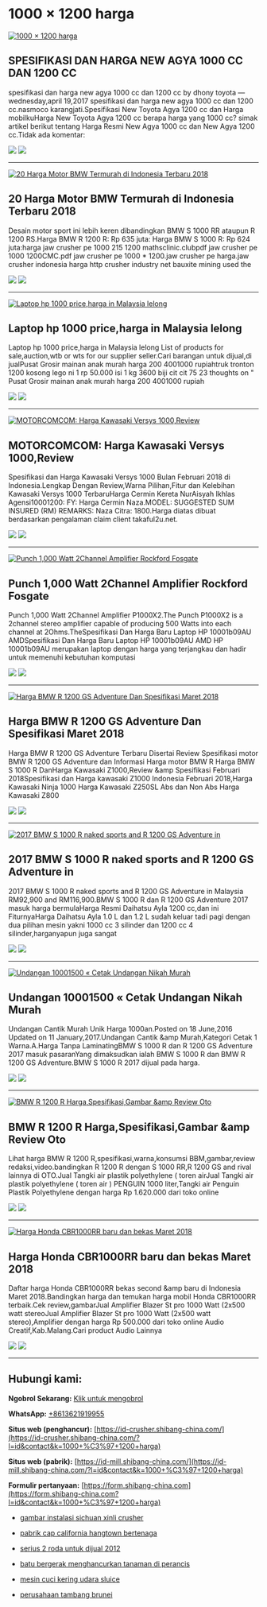 # 1000 × 1200 harga

<a href="https://swt.shibang-china.com/?l=id&img&k=1000+%C3%97+1200+harga" target="_blank">![1000 × 1200 harga](http://static.shibang-china.com/all-800x300/283.jpg)</a>

## SPESIFIKASI DAN HARGA NEW AGYA 1000 CC DAN 1200 CC
spesifikasi dan harga new agya 1000 cc dan 1200 cc by dhony toyota — wednesday,april 19,2017 spesifikasi dan harga new agya 1000 cc dan 1200 cc.nasmoco karangjati.Spesifikasi New Toyota Agya 1200 cc dan Harga mobilkuHarga New Toyota Agya 1200 cc berapa harga yang 1000 cc? simak artikel berikut tentang Harga Resmi New Agya 1000 cc dan New Agya 1200 cc.Tidak ada komentar:


<a href="https://whatsapp.shibangsoft.com/WhatsApp.php" target="_blank" title="WhatsApp">![](http://static.shibang-china.com/icon/whatsapp.png)</a> <a href="https://swt.shibang-china.com/?l=id&icon&k=1000+%C3%97+1200+harga" target="_blank">![](http://static.shibang-china.com/icon/chat-id.png)</a>

---

<a href="https://swt.shibang-china.com/?l=id&img&k=1000+%C3%97+1200+harga" target="_blank">![20 Harga Motor BMW Termurah di Indonesia Terbaru 2018](http://static.shibang-china.com/all-800x300/1444.jpg)</a>

## 20 Harga Motor BMW Termurah di Indonesia Terbaru 2018
Desain motor sport ini lebih keren dibandingkan BMW S 1000 RR ataupun R 1200 RS.Harga BMW R 1200 R: Rp 635 juta: Harga BMW S 1000 R: Rp 624 juta:harga jaw crusher pe 1000 215 1200 mathsclinic.clubpdf jaw crusher pe 1000 1200CMC.pdf jaw crusher pe 1000 * 1200.jaw crusher pe harga.jaw crusher indonesia harga http crusher industry net bauxite mining used the


<a href="https://whatsapp.shibangsoft.com/WhatsApp.php" target="_blank" title="WhatsApp">![](http://static.shibang-china.com/icon/whatsapp.png)</a> <a href="https://swt.shibang-china.com/?l=id&icon&k=1000+%C3%97+1200+harga" target="_blank">![](http://static.shibang-china.com/icon/chat-id.png)</a>

---

<a href="https://swt.shibang-china.com/?l=id&img&k=1000+%C3%97+1200+harga" target="_blank">![Laptop hp 1000 price,harga in Malaysia lelong](http://static.shibang-china.com/all-800x300/1255.jpg)</a>

## Laptop hp 1000 price,harga in Malaysia lelong
Laptop hp 1000 price,harga in Malaysia lelong List of products for sale,auction,wtb or wts for our supplier seller.Cari barangan untuk dijual,di jualPusat Grosir mainan anak murah harga 200 4001000 rupiahtruk tronton 1200 kosong lego ni 1 rp 50.000 isi 1 kg 3600 biji cit cit 75 23 thoughts on " Pusat Grosir mainan anak murah harga 200 4001000 rupiah


<a href="https://whatsapp.shibangsoft.com/WhatsApp.php" target="_blank" title="WhatsApp">![](http://static.shibang-china.com/icon/whatsapp.png)</a> <a href="https://swt.shibang-china.com/?l=id&icon&k=1000+%C3%97+1200+harga" target="_blank">![](http://static.shibang-china.com/icon/chat-id.png)</a>

---

<a href="https://swt.shibang-china.com/?l=id&img&k=1000+%C3%97+1200+harga" target="_blank">![MOTORCOMCOM: Harga Kawasaki Versys 1000,Review](http://static.shibang-china.com/all-800x300/488.jpg)</a>

## MOTORCOMCOM: Harga Kawasaki Versys 1000,Review
Spesifikasi dan Harga Kawasaki Versys 1000 Bulan Februari 2018 di Indonesia.Lengkap Dengan Review,Warna Pilihan,Fitur dan Kelebihan Kawasaki Versys 1000 TerbaruHarga Cermin Kereta NurAisyah Ikhlas Agensi10001200: FY: Harga Cermin Naza.MODEL: SUGGESTED SUM INSURED (RM) REMARKS: Naza Citra: 1800.Harga diatas dibuat berdasarkan pengalaman claim client takaful2u.net.


<a href="https://whatsapp.shibangsoft.com/WhatsApp.php" target="_blank" title="WhatsApp">![](http://static.shibang-china.com/icon/whatsapp.png)</a> <a href="https://swt.shibang-china.com/?l=id&icon&k=1000+%C3%97+1200+harga" target="_blank">![](http://static.shibang-china.com/icon/chat-id.png)</a>

---

<a href="https://swt.shibang-china.com/?l=id&img&k=1000+%C3%97+1200+harga" target="_blank">![Punch 1,000 Watt 2Channel Amplifier Rockford Fosgate](http://static.shibang-china.com/all-800x300/905.jpg)</a>

## Punch 1,000 Watt 2Channel Amplifier Rockford Fosgate
Punch 1,000 Watt 2Channel Amplifier P1000X2.The Punch P1000X2 is a 2channel stereo amplifier capable of producing 500 Watts into each channel at 2Ohms.TheSpesifikasi Dan Harga Baru Laptop HP 10001b09AU AMDSpesifikasi Dan Harga Baru Laptop HP 10001b09AU AMD HP 10001b09AU merupakan laptop dengan harga yang terjangkau dan hadir untuk memenuhi kebutuhan komputasi


<a href="https://whatsapp.shibangsoft.com/WhatsApp.php" target="_blank" title="WhatsApp">![](http://static.shibang-china.com/icon/whatsapp.png)</a> <a href="https://swt.shibang-china.com/?l=id&icon&k=1000+%C3%97+1200+harga" target="_blank">![](http://static.shibang-china.com/icon/chat-id.png)</a>

---

<a href="https://swt.shibang-china.com/?l=id&img&k=1000+%C3%97+1200+harga" target="_blank">![Harga BMW R 1200 GS Adventure Dan Spesifikasi Maret 2018](http://static.shibang-china.com/all-800x300/861.jpg)</a>

## Harga BMW R 1200 GS Adventure Dan Spesifikasi Maret 2018
Harga BMW R 1200 GS Adventure Terbaru Disertai Review Spesifikasi motor BMW R 1200 GS Adventure dan Informasi Harga motor BMW R Harga BMW S 1000 R DanHarga Kawasaki Z1000,Review &amp Spesifikasi Februari 2018Spesifikasi dan Harga kawasaki Z1000 Indonesia Februari 2018,Harga Kawasaki Ninja 1000 Harga Kawasaki Z250SL Abs dan Non Abs Harga Kawasaki Z800


<a href="https://whatsapp.shibangsoft.com/WhatsApp.php" target="_blank" title="WhatsApp">![](http://static.shibang-china.com/icon/whatsapp.png)</a> <a href="https://swt.shibang-china.com/?l=id&icon&k=1000+%C3%97+1200+harga" target="_blank">![](http://static.shibang-china.com/icon/chat-id.png)</a>

---

<a href="https://swt.shibang-china.com/?l=id&img&k=1000+%C3%97+1200+harga" target="_blank">![2017 BMW S 1000 R naked sports and R 1200 GS Adventure in](http://static.shibang-china.com/all-800x300/961.jpg)</a>

## 2017 BMW S 1000 R naked sports and R 1200 GS Adventure in
2017 BMW S 1000 R naked sports and R 1200 GS Adventure in Malaysia RM92,900 and RM116,900.BMW S 1000 R dan R 1200 GS Adventure 2017 masuk harga bermulaHarga Resmi Daihatsu Ayla 1200 cc,dan ini FiturnyaHarga Daihatsu Ayla 1.0 L dan 1.2 L sudah keluar tadi pagi dengan dua pilihan mesin yakni 1000 cc 3 silinder dan 1200 cc 4 silinder,harganyapun juga sangat


<a href="https://whatsapp.shibangsoft.com/WhatsApp.php" target="_blank" title="WhatsApp">![](http://static.shibang-china.com/icon/whatsapp.png)</a> <a href="https://swt.shibang-china.com/?l=id&icon&k=1000+%C3%97+1200+harga" target="_blank">![](http://static.shibang-china.com/icon/chat-id.png)</a>

---

<a href="https://swt.shibang-china.com/?l=id&img&k=1000+%C3%97+1200+harga" target="_blank">![Undangan 10001500 « Cetak Undangan Nikah Murah](http://static.shibang-china.com/all-800x300/1457.jpg)</a>

## Undangan 10001500 « Cetak Undangan Nikah Murah
Undangan Cantik Murah Unik Harga 1000an.Posted on 18 June,2016 Updated on 11 January,2017.Undangan Cantik &amp Murah,Kategori Cetak 1 Warna.A.Harga Tanpa LaminatingBMW S 1000 R dan R 1200 GS Adventure 2017 masuk pasaranYang dimaksudkan ialah BMW S 1000 R dan BMW R 1200 GS Adventure.BMW S 1000 R 2017 dijual pada harga.


<a href="https://whatsapp.shibangsoft.com/WhatsApp.php" target="_blank" title="WhatsApp">![](http://static.shibang-china.com/icon/whatsapp.png)</a> <a href="https://swt.shibang-china.com/?l=id&icon&k=1000+%C3%97+1200+harga" target="_blank">![](http://static.shibang-china.com/icon/chat-id.png)</a>

---

<a href="https://swt.shibang-china.com/?l=id&img&k=1000+%C3%97+1200+harga" target="_blank">![BMW R 1200 R Harga,Spesifikasi,Gambar &amp Review Oto](http://static.shibang-china.com/all-800x300/498.jpg)</a>

## BMW R 1200 R Harga,Spesifikasi,Gambar &amp Review Oto
Lihat harga BMW R 1200 R,spesifikasi,warna,konsumsi BBM,gambar,review redaksi,video.bandingkan R 1200 R dengan S 1000 RR,R 1200 GS and rival lainnya di OTO.Jual Tangki air plastik polyethylene ( toren airJual Tangki air plastik polyethylene ( toren air ) PENGUIN 1000 liter,Tangki air Penguin Plastik Polyethylene dengan harga Rp 1.620.000 dari toko online


<a href="https://whatsapp.shibangsoft.com/WhatsApp.php" target="_blank" title="WhatsApp">![](http://static.shibang-china.com/icon/whatsapp.png)</a> <a href="https://swt.shibang-china.com/?l=id&icon&k=1000+%C3%97+1200+harga" target="_blank">![](http://static.shibang-china.com/icon/chat-id.png)</a>

---

<a href="https://swt.shibang-china.com/?l=id&img&k=1000+%C3%97+1200+harga" target="_blank">![Harga Honda CBR1000RR baru dan bekas Maret 2018](http://static.shibang-china.com/all-800x300/64.jpg)</a>

## Harga Honda CBR1000RR baru dan bekas Maret 2018
Daftar harga Honda CBR1000RR bekas second &amp baru di Indonesia Maret 2018.Bandingkan harga dan temukan harga mobil Honda CBR1000RR terbaik.Cek review,gambarJual Amplifier Blazer St pro 1000 Watt (2x500 watt stereoJual Amplifier Blazer St pro 1000 Watt (2x500 watt stereo),Amplifier dengan harga Rp 500.000 dari toko online Audio Creatif,Kab.Malang.Cari product Audio Lainnya


<a href="https://whatsapp.shibangsoft.com/WhatsApp.php" target="_blank" title="WhatsApp">![](http://static.shibang-china.com/icon/whatsapp.png)</a> <a href="https://swt.shibang-china.com/?l=id&icon&k=1000+%C3%97+1200+harga" target="_blank">![](http://static.shibang-china.com/icon/chat-id.png)</a>

---
## Hubungi kami:

**Ngobrol Sekarang:** [Klik untuk mengobrol](https://swt.shibang-china.com?l=id&contact&k=1000+%C3%97+1200+harga)

**WhatsApp:**  [+8613621919955](https://whatsapp.shibangsoft.com/WhatsApp.php)

**Situs web (penghancur):** [https://id-crusher.shibang-china.com/](https://id-crusher.shibang-china.com/?l=id&contact&k=1000+%C3%97+1200+harga)

**Situs web (pabrik):** [https://id-mill.shibang-china.com/](https://id-mill.shibang-china.com/?l=id&contact&k=1000+%C3%97+1200+harga)

**Formulir pertanyaan:** [https://form.shibang-china.com](https://form.shibang-china.com?l=id&contact&k=1000+%C3%97+1200+harga)

* [gambar instalasi sichuan xinli crusher](../50/gambar%20instalasi%20sichuan%20xinli%20crusher.md)

* [pabrik cap california hangtown bertenaga](../50/pabrik%20cap%20california%20hangtown%20bertenaga.md)

* [serius 2 roda untuk dijual 2012](../46/serius%202%20roda%20untuk%20dijual%202012.md)

* [batu bergerak menghancurkan tanaman di perancis](../45/batu%20bergerak%20menghancurkan%20tanaman%20di%20perancis.md)

* [mesin cuci kering udara sluice](../41/mesin%20cuci%20kering%20udara%20sluice.md)

* [perusahaan tambang brunei](../46/perusahaan%20tambang%20brunei.md)